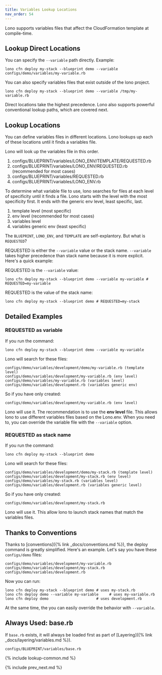 ```yaml
---
title: Variables Lookup Locations
nav_order: 54
---
```


Lono supports variables files that affect the CloudFormation template at compile-time.

## Lookup Direct Locations

You can specify the `--variable` path directly. Example:

    lono cfn deploy my-stack --blueprint demo --variable configs/demo/variables/my-variable.rb

You can also specify variables files that exist outside of the lono project.

    lono cfn deploy my-stack --blueprint demo --variable /tmp/my-variable.rb

Direct locations take the highest precedence. Lono also supports powerful conventional lookup paths, which are covered next.

## Lookup Locations

You can define variables files in different locations. Lono lookups up each of these locations until it finds a variables file.

Lono will look up the variables file in this order.

1. configs/BLUEPRINT/variables/LONO_ENV/TEMPLATE/REQUESTED.rb
2. configs/BLUEPRINT/variables/LONO_ENV/REQUESTED.rb (recommended for most cases)
3. configs/BLUEPRINT/variables/REQUESTED.rb
4. configs/BLUEPRINT/variables/LONO_ENV.rb

To determine what variable file to use, lono searches for files at each level of specificity until it finds a file. Lono starts with the level with the most specificity first. It ends with the generic env level, least specific, last.

1. template level (most specific)
2. env level (recommended for most cases)
3. variables level
4. variables generic env (least specific)

The `BLUEPRINT`, `LONO_ENV`, and `TEMPLATE` are self-explantory. But what is `REQUESTED`?

REQUESTED is either the `--variable` value or the stack name.  `--variable` takes higher precedence than stack name because it is more explicit. Here's a quick example:

REQUESTED is the `--variable` value:

    lono cfn deploy my-stack --blueprint demo --variable my-variable # REQUESTED=my-variable

REQUESTED is the value of the stack name:

    lono cfn deploy my-stack --blueprint demo # REQUESTED=my-stack

## Detailed Examples

### REQUESTED as variable

If you run the command:

    lono cfn deploy my-stack --blueprint demo --variable my-variable

Lono will search for these files:

    configs/demo/variables/development/demo/my-variable.rb (template level)
    configs/demo/variables/development/my-variable.rb (env level)
    configs/demo/variables/my-variable.rb (variables level)
    configs/demo/variables/development.rb (variables generic env)

So if you have only created:

    configs/demo/variables/development/my-variable.rb (env level)

Lono will use it.  The recommendation is to use the **env level** file.  This allows lono to use different variables files based on the Lono.env. When you need to, you can override the variable file with the `--variable` option.

### REQUESTED as stack name

If you run the command:

    lono cfn deploy my-stack --blueprint demo

Lono will search for these files:

    configs/demo/variables/development/demo/my-stack.rb (template level)
    configs/demo/variables/development/my-stack.rb (env level)
    configs/demo/variables/my-stack.rb (variables level)
    configs/demo/variables/development.rb (variables generic level)

So if you have only created:

    configs/demo/variables/development/my-stack.rb

Lono will use it.  This allow lono to launch stack names that match the variables files.

## Thanks to Conventions

Thanks to [conventions]({% link _docs/conventions.md %}), the deploy command is greatly simplified. Here's an example. Let's say you have these `configs/demo` files:

    configs/demo/variables/development/my-variable.rb
    configs/demo/variables/development/my-stack.rb
    configs/demo/variables/development.rb

Now you can run:

    lono cfn deploy my-stack --blueprint demo # uses my-stack.rb
    lono cfn deploy demo --variable my-variable     # uses my-variable.rb
    lono cfn deploy demo                      # uses development.rb

At the same time, the you can easily override the behavior with `--variable`.

## Always Used: base.rb

If `base.rb` exists, it will always be loaded first as part of [Layering]({% link _docs/layering/variables.md %}).

    configs/BLUEPRINT/variables/base.rb

{% include lookup-common.md %}

{% include prev_next.md %}
